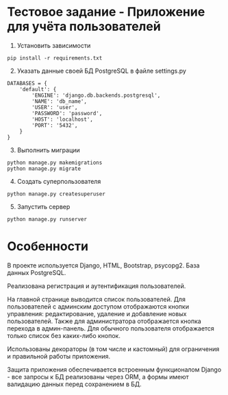 # Тестовое задание - Приложение для учёта пользователей

1. Установить зависимости
``` 
pip install -r requirements.txt
```
2. Указать данные своей БД PostgreSQL в файле settings.py
``` 
DATABASES = {
    'default': {
        'ENGINE': 'django.db.backends.postgresql',
        'NAME': 'db_name',
        'USER': 'user',
        'PASSWORD': 'password',
        'HOST': 'localhost',
        'PORT': '5432',
    }
}
```
3. Выполнить миграции
```
python manage.py makemigrations
python manage.py migrate
```
4. Создать суперпользователя 

```
python manage.py createsuperuser
```
5. Запустить сервер
```
python manage.py runserver
```

# Особенности
В проекте используется Django, HTML, Bootstrap, psycopg2. База данных PostgreSQL.

Реализована регистрация и аутентификация пользователей.

На главной странице выводится список пользователей. Для пользователей 
c админским доступом отображаются кнопки управления: редактирование, удаление и добавление новых пользователей. Также для 
администратора отображается кнопка перехода в админ-панель. Для обычного пользователя отображается только список без каких-либо кнопок.

Использованы декораторы (в том числе и кастомный) для ограничения и правильной работы приложения.

Защита приложения обеспечивается встроенным функционалом Django - все запросы к БД реализованы через ORM, а формы имеют 
валидацию данных перед сохранением в БД.